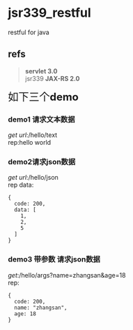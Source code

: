 # jsr339_restful
restful for java

## refs
> **servlet 3.0**  <br>
> jsr339 **JAX-RS 2.0**  <br>

<font size=5>如下三个**demo**</font>

### demo1 请求文本数据
*get url*:/hello/text  <br>
rep:hello world

### demo2请求json数据
*get url*:/hello/json  <br>
rep data:
```
{
  code: 200,
  data: [
    1,
    2,
    5
  ]
}
```


### demo3 带参数 请求json数据
*get*:/hello/args?name=zhangsan&age=18  <br>
rep:
```
{
  code: 200,
  name: "zhangsan",
  age: 18
}
```
